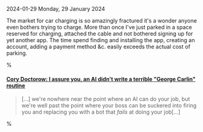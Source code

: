 2024-01-29 Monday, 29 January 2024

The market for car charging is so amazingly fractured it's a wonder anyone even bothers trying to charge. More than once I've just parked in a space reserved for charging, attached the cable and not bothered signing up for yet another app. The time spend finding and installing the app, creating an account, adding a payment method &c. easily exceeds the actual cost of parking.

%

#### [Cory Doctorow: I assure you, an AI didn't write a terrible "George Carlin" routine](https://pluralistic.net/2024/01/29/pay-no-attention/#to-the-little-man-behind-the-curtain)

> [...] we're nowhere near the point where an AI can do your job, but we're well past the point where your boss can be suckered into firing you and replacing you with a bot that *fails* at doing your job[...]

%
